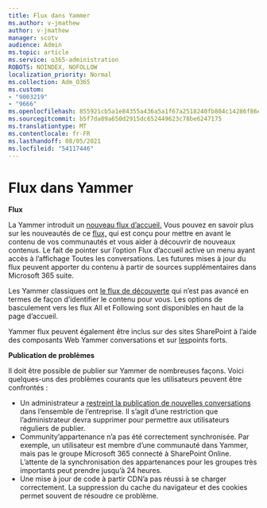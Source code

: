 ```yaml
---
title: Flux dans Yammer
ms.author: v-jmathew
author: v-jmathew
manager: scotv
audience: Admin
ms.topic: article
ms.service: o365-administration
ROBOTS: NOINDEX, NOFOLLOW
localization_priority: Normal
ms.collection: Adm_O365
ms.custom:
- "9003219"
- "9666"
ms.openlocfilehash: 855921cb5a1e84355a436a5a1f67a2518240fb804c14286f86e7f2fca306bb30
ms.sourcegitcommit: b5f7da89a650d2915dc652449623c78be6247175
ms.translationtype: MT
ms.contentlocale: fr-FR
ms.lasthandoff: 08/05/2021
ms.locfileid: "54117446"
---
```

# <a name="feeds-in-yammer"></a>Flux dans Yammer

**Flux**

La Yammer introduit un [nouveau flux d’accueil.](https://support.microsoft.com/office/what-s-in-the-yammer-home-feed-8fff52dd-5b38-468c-b963-fa4c6a4f9254) Vous pouvez en savoir plus sur les nouveautés de ce [flux,](https://techcommunity.microsoft.com/t5/yammer-blog/yammer-discovery-what-is-in-my-feed/ba-p/1596230) qui est conçu pour mettre en avant le contenu de vos communautés et vous aider à découvrir de nouveaux contenus. Le fait de pointer sur l’option Flux d’accueil active un menu ayant accès à l’affichage Toutes les conversations. Les futures mises à jour du flux peuvent apporter du contenu à partir de sources supplémentaires dans Microsoft 365 suite.

Les Yammer classiques ont [le flux de découverte](https://support.microsoft.com/office/what-s-in-the-yammer-discovery-feed-28ba9a79-2bde-4e7c-8420-db2296c3ca49) qui n’est pas avancé en termes de façon d’identifier le contenu pour vous. Les options de basculement vers les flux All et Following sont disponibles en haut de la page d’accueil.

Yammer flux peuvent également être inclus sur des sites SharePoint à l’aide des composants Web Yammer conversations et sur [les](https://support.microsoft.com/office/use-a-yammer-web-part-in-sharepoint-online-a53cfa0c-3d09-42c8-a286-1038a81c59da)points forts.

**Publication de problèmes**

Il doit être possible de publier sur Yammer de nombreuses façons. Voici quelques-uns des problèmes courants que les utilisateurs peuvent être confrontés :

- Un administrateur a [restreint la publication de nouvelles conversations](https://support.microsoft.com/office/restrict-all-company-posts-in-yammer-3219d2ae-db15-4c9f-9dd2-28559ae39a97) dans l’ensemble de l’entreprise. Il s’agit d’une restriction que l’administrateur devra supprimer pour permettre aux utilisateurs réguliers de publier.
- Community’appartenance n’a pas été correctement synchronisée. Par exemple, un utilisateur est membre d’une communauté dans Yammer, mais pas le groupe Microsoft 365 connecté à SharePoint Online. L’attente de la synchronisation des appartenances pour les groupes très importants peut prendre jusqu’à 24 heures.
- Une mise à jour de code à partir CDN’a pas réussi à se charger correctement. La suppression du cache du navigateur et des cookies permet souvent de résoudre ce problème.
